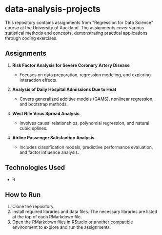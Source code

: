# data-analysis-projects
This repository contains assignments from "Regression for Data Science" course at the University of Auckland. The assignments cover various statistical methods and concepts, demonstrating practical applications through coding exercises.

## Assignments
1. **Risk Factor Analysis for Severe Coronary Artery Disease**
   - Focuses on data preparation, regression modeling, and exploring interaction effects.

2. **Analysis of Daily Hospital Admissions Due to Heat**
   - Covers generalized additive models (GAMS), nonlinear regression, and bootstrap methods.
  
3. **West Nile Virus Spread Analysis**
   - Involves causal relationships, polynomial regression, and natural cubic splines.
  
4. **Airline Passenger Satisfaction Analysis**
   - Includes classification models, predictive performance evaluation, and factor influence analysis.
  
## Technologies Used
- R

## How to Run
1. Clone the repository.
2. Install required libraries and data files. The necessary libraries are listed at the top of each RMarkdown file.
3. Open the RMarkdown files in RStudio or another compatible environment to explore and run the assignments.
